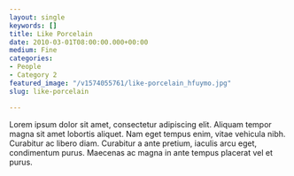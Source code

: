 ```yaml
---
layout: single
keywords: []
title: Like Porcelain
date: 2010-03-01T08:00:00.000+00:00
medium: Fine
categories:
- People
- Category 2
featured_image: "/v1574055761/like-porcelain_hfuymo.jpg"
slug: like-porcelain

---
```

Lorem ipsum dolor sit amet, consectetur adipiscing elit. Aliquam tempor magna sit amet lobortis aliquet. Nam eget tempus enim, vitae vehicula nibh. Curabitur ac libero diam. Curabitur a ante pretium, iaculis arcu eget, condimentum purus. Maecenas ac magna in ante tempus placerat vel et purus.